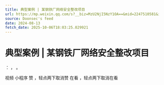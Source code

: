 ```yaml
---
title: 典型案例 | 某钢铁厂网络安全整改项目
url: https://mp.weixin.qq.com/s?__biz=MzU2NjI5NzY1OA==&mid=2247510581&idx=1&sn=045b6fe690ccde6d9e0dc046d33f5d50
source: Doonsec's feed
date: 2024-08-13
fetch_date: 2025-10-06T18:03:25.029921
---
```


# 典型案例 | 某钢铁厂网络安全整改项目

：
，
。

视频
小程序
赞
，轻点两下取消赞
在看
，轻点两下取消在看